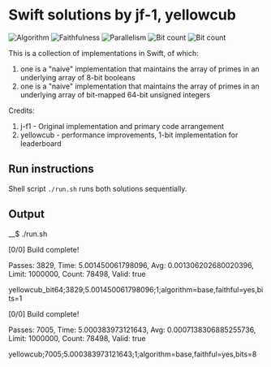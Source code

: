 # Swift solutions by jf-1, yellowcub

![Algorithm](https://img.shields.io/badge/Algorithm-base-green)
![Faithfulness](https://img.shields.io/badge/Faithful-yes-green)
![Parallelism](https://img.shields.io/badge/Parallel-no-green)
![Bit count](https://img.shields.io/badge/Bits-1-green)
![Bit count](https://img.shields.io/badge/Bits-8-yellowgreen)

This is a collection of implementations in Swift, of which:
1. one is a "naive" implementation that maintains the array of primes in an underlying array of 8-bit booleans
2. one is a "naive" implementation that maintains the array of primes in an underlying array of bit-mapped 64-bit unsigned integers

Credits:
1. j-f1 - Original implementation and primary code arrangement
2. yellowcub - performance improvements, 1-bit implementation for leaderboard

## Run instructions

Shell script `./run.sh` runs both solutions sequentially.

## Output

__$ ./run.sh

[0/0] Build complete!

Passes: 3829, Time: 5.001450061798096, Avg: 0.001306202680020396, Limit: 1000000, Count: 78498, Valid: true

yellowcub_bit64;3829;5.001450061798096;1;algorithm=base,faithful=yes,bits=1

[0/0] Build complete!

Passes: 7005, Time: 5.000383973121643, Avg: 0.0007138306885255736, Limit: 1000000, Count: 78498, Valid: true

yellowcub;7005;5.000383973121643;1;algorithm=base,faithful=yes,bits=8
